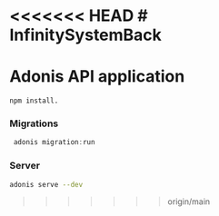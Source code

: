 <<<<<<< HEAD  # InfinitySystemBack
  =======  
  # Adonis API application  
  `npm install.`  
  ### Migrations  
```js
 adonis migration:run 
 ```
  ### Server  
```bash 
adonis serve --dev 
```
  > > > > > > > origin/main